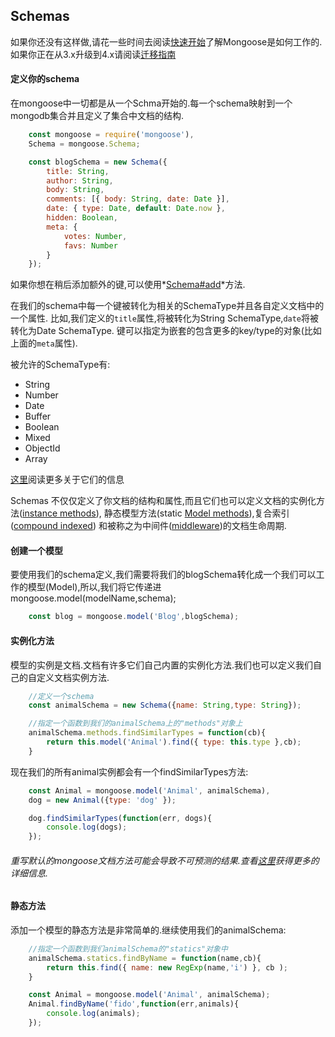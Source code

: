 ## Schemas

如果你还没有这样做,请花一些时间去阅读[快速开始](https://github.com/zhiyingzzhou/mongoose-cn/blob/master/quickstart.md)了解Mongoose是如何工作的.如果你正在从3.x升级到4.x请阅读[迁移指南](#)


#### 定义你的schema
在mongoose中一切都是从一个Schma开始的.每一个schema映射到一个mongodb集合并且定义了集合中文档的结构.

```js
    const mongoose = require('mongoose'),
    Schema = mongoose.Schema;

    const blogSchema = new Schema({
        title: String,
        author: String,
        body: String,
        comments: [{ body: String, date: Date }],
        date: { type: Date, default: Date.now },
        hidden: Boolean,
        meta: {
            votes: Number,
            favs: Number
        }
    });
```
如果你想在稍后添加额外的键,可以使用*[Schema#add](#)*方法.

在我们的schema中每一个键被转化为相关的SchemaType并且各自定义文档中的一个属性.
比如,我们定义的`title`属性,将被转化为String SchemaType,`date`将被转化为Date SchemaType.
键可以指定为嵌套的包含更多的key/type的对象(比如上面的`meta`属性).

被允许的SchemaType有:

* String
* Number
* Date
* Buffer
* Boolean
* Mixed
* ObjectId
* Array

[这里](#)阅读更多关于它们的信息

Schemas 不仅仅定义了你文档的结构和属性,而且它们也可以定义文档的实例化方法([instance methods](#)), 静态模型方法(static [Model methods](*)),复合索引([compound indexed](*)) 和被称之为中间件([middleware](*))的文档生命周期.

#### 创建一个模型

要使用我们的schema定义,我们需要将我们的blogSchema转化成一个我们可以工作的模型(Model),所以,我们将它传递进mongoose.model(modelName,schema);

```js
    const blog = mongoose.model('Blog',blogSchema);
```

#### 实例化方法

模型的实例是文档.文档有许多它们自己内置的实例化方法.我们也可以定义我们自己的自定义文档实例方法.

```js
    //定义一个schema
    const animalSchema = new Schema({name: String,type: String});

    //指定一个函数到我们的animalSchema上的"methods"对象上
    animalSchema.methods.findSimilarTypes = function(cb){
        return this.model('Animal').find({ type: this.type },cb);
    }
```

现在我们的所有animal实例都会有一个findSimilarTypes方法:
```js
    const Animal = mongoose.model('Animal', animalSchema),
    dog = new Animal({type: 'dog' });

    dog.findSimilarTypes(function(err, dogs){
        console.log(dogs);
    });
```
###### 重写默认的mongoose文档方法可能会导致不可预测的结果.查看[这里](#)获得更多的详细信息.

#### 静态方法

添加一个模型的静态方法是非常简单的.继续使用我们的animalSchema:

```js
    //指定一个函数到我们animalSchema的"statics"对象中
    animalSchema.statics.findByName = function(name,cb){
        return this.find({ name: new RegExp(name,'i') }, cb );
    }

    const Animal = mongoose.model('Animal', animalSchema);
    Animal.findByName('fido',function(err,animals){
        console.log(animals);    
    });
```